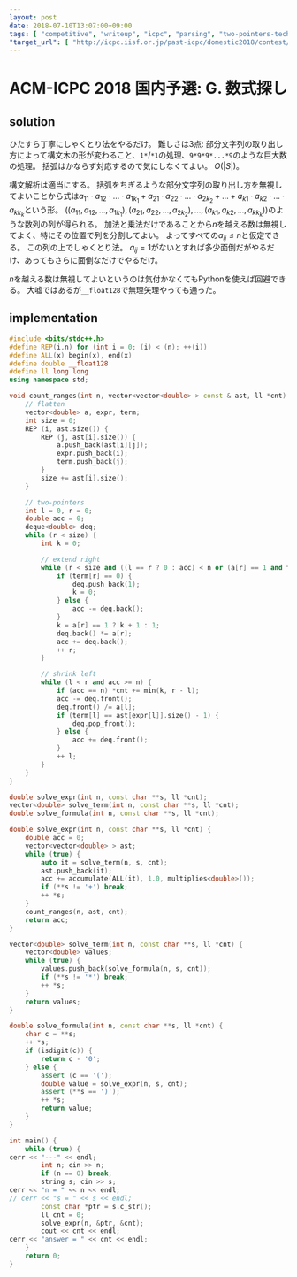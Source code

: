 ```yaml
---
layout: post
date: 2018-07-10T13:07:00+09:00
tags: [ "competitive", "writeup", "icpc", "parsing", "two-pointers-technique" ]
"target_url": [ "http://icpc.iisf.or.jp/past-icpc/domestic2018/contest/all_ja.html", "http://icpc.iisf.or.jp/past-icpc/domestic2018/judgedata/G/" ]
---
```


# ACM-ICPC 2018 国内予選: G. 数式探し

## solution

ひたすら丁寧にしゃくとり法をやるだけ。
難しさは3点: 部分文字列の取り出し方によって構文木の形が変わること、`1*`/`*1`の処理、`9*9*9*...*9`のような巨大数の処理。
括弧はかならず対応するので気にしなくてよい。
<span>$O(|S|)$</span>。

構文解析は適当にする。
括弧をちぎるような部分文字列の取り出し方を無視してよいことから式は<span>$a_{11} \cdot a_{12} \cdot \dots \cdot a_{1k_1} + a_{21} \cdot a_{22} \cdot \dots \cdot a_{2k_2} + \dots + a_{k1} \cdot a_{k2} \cdot \dots \cdot a_{kk_k}$</span>という形。
<span>$\left( ( a_{11}, a_{12}, \dots, a_{1k_1} ), ( a_{21}, a_{22}, \dots, a_{2k_2} ), \dots, ( a_{k1}, a_{k2}, \dots, a_{kk_k} ) \right)$</span>のような数列の列が得られる。
加法と乗法だけであることから$n$を越える数は無視してよく、特にその位置で列を分割してよい。
よってすべての<span>$a_{ij} \le n$</span>と仮定できる。
この列の上でしゃくとり法。
<span>$a_{ij} = 1$</span>がないとすれば多少面倒だがやるだけ、あってもさらに面倒なだけでやるだけ。

$n$を越える数は無視してよいというのは気付かなくてもPythonを使えば回避できる。
大嘘ではあるが`__float128`で無理矢理やっても通った。

## implementation

``` c++
#include <bits/stdc++.h>
#define REP(i,n) for (int i = 0; (i) < (n); ++(i))
#define ALL(x) begin(x), end(x)
#define double __float128
#define ll long long
using namespace std;

void count_ranges(int n, vector<vector<double> > const & ast, ll *cnt) {
    // flatten
    vector<double> a, expr, term;
    int size = 0;
    REP (i, ast.size()) {
        REP (j, ast[i].size()) {
            a.push_back(ast[i][j]);
            expr.push_back(i);
            term.push_back(j);
        }
        size += ast[i].size();
    }

    // two-pointers
    int l = 0, r = 0;
    double acc = 0;
    deque<double> deq;
    while (r < size) {
        int k = 0;

        // extend right
        while (r < size and ((l == r ? 0 : acc) < n or (a[r] == 1 and term[r] >= 1))) {
            if (term[r] == 0) {
                deq.push_back(1);
                k = 0;
            } else {
                acc -= deq.back();
            }
            k = a[r] == 1 ? k + 1 : 1;
            deq.back() *= a[r];
            acc += deq.back();
            ++ r;
        }

        // shrink left
        while (l < r and acc >= n) {
            if (acc == n) *cnt += min(k, r - l);
            acc -= deq.front();
            deq.front() /= a[l];
            if (term[l] == ast[expr[l]].size() - 1) {
                deq.pop_front();
            } else {
                acc += deq.front();
            }
            ++ l;
        }
    }
}

double solve_expr(int n, const char **s, ll *cnt);
vector<double> solve_term(int n, const char **s, ll *cnt);
double solve_formula(int n, const char **s, ll *cnt);

double solve_expr(int n, const char **s, ll *cnt) {
    double acc = 0;
    vector<vector<double> > ast;
    while (true) {
        auto it = solve_term(n, s, cnt);
        ast.push_back(it);
        acc += accumulate(ALL(it), 1.0, multiplies<double>());
        if (**s != '+') break;
        ++ *s;
    }
    count_ranges(n, ast, cnt);
    return acc;
}

vector<double> solve_term(int n, const char **s, ll *cnt) {
    vector<double> values;
    while (true) {
        values.push_back(solve_formula(n, s, cnt));
        if (**s != '*') break;
        ++ *s;
    }
    return values;
}

double solve_formula(int n, const char **s, ll *cnt) {
    char c = **s;
    ++ *s;
    if (isdigit(c)) {
        return c - '0';
    } else {
        assert (c == '(');
        double value = solve_expr(n, s, cnt);
        assert (**s == ')');
        ++ *s;
        return value;
    }
}

int main() {
    while (true) {
cerr << "---" << endl;
        int n; cin >> n;
        if (n == 0) break;
        string s; cin >> s;
cerr << "n = " << n << endl;
// cerr << "s = " << s << endl;
        const char *ptr = s.c_str();
        ll cnt = 0;
        solve_expr(n, &ptr, &cnt);
        cout << cnt << endl;
cerr << "answer = " << cnt << endl;
    }
    return 0;
}
```
